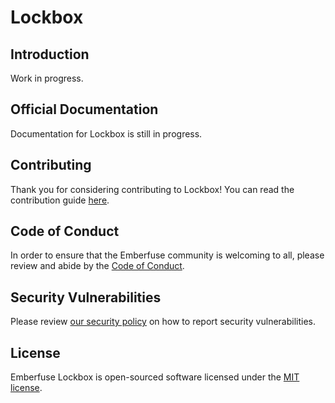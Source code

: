 # Lockbox

## Introduction

Work in progress.

## Official Documentation

Documentation for Lockbox is still in progress.

## Contributing

Thank you for considering contributing to Lockbox! You can read the contribution guide [here](.github/CONTRIBUTING.md).

## Code of Conduct

In order to ensure that the Emberfuse community is welcoming to all, please review and abide by the [Code of Conduct](.github/CODE_OF_CONDUCT.md).

## Security Vulnerabilities

Please review [our security policy](https://github.com/emberfuse/Lockbox/security/policy) on how to report security vulnerabilities.

## License

Emberfuse Lockbox is open-sourced software licensed under the [MIT license](LICENSE.md).
